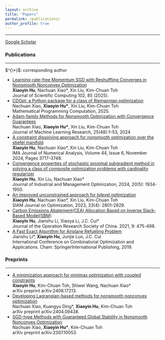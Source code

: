 ```yaml
---
layout: archive
title: "Papers"
permalink: /publications/
author_profile: true
---
```


<!---
{% if author.googlescholar %}
  You can also find my articles on <u><a href="{{author.googlescholar}}">my Google Scholar profile</a>.</u>
{% endif %}
-->
<!---
{% include base_path %}
-->
<!---
{% for post in site.publications reversed %}
  {% include archive-single.html %}
{% endfor %}
-->


- - -



[Google Scholar](https://scholar.google.com/citations?view_op=list_works&user=vw7ahnAAAAAJ)



### Publications

------

$^{\*}$: corresponding author
* [Learning-rate-free Momentum SGD with Reshuffling Converges in Nonsmooth Nonconvex Optimization](https://link.springer.com/article/10.1007/s10915-025-02798-0) <br><strong>Xiaoyin Hu</strong>, Nachuan Xiao*, Xin Liu, Kim-Chuan Toh <br>
  Journal of Scientific Computing 102, 85 (2025).  <br>
* [CDOpt: a Python package for a class of Riemannian optimization](https://link.springer.com/article/10.1007/s12532-025-00277-z) <br>
  Nachuan Xiao, <strong>Xiaoyin Hu*</strong>, Xin Liu, Kim-Chuan Toh <br>
  Mathematical Programming Computation, 2025. <br>
* [Adam-family Methods for Nonsmooth Optimization with Convergence Guarantees](https://arxiv.org/pdf/2305.03938) <br>
  Nachuan Xiao, <strong>Xiaoyin Hu*</strong>, Xin Liu, Kim-Chuan Toh <br>
  Journal of Machine Learning Research, 25(48):1–53, 2024 <br>
* [A constraint dissolving approach for nonsmooth optimization over the stiefel manifold](https://doi.org/10.1093/imanum/drad098) <br>
  <strong>Xiaoyin Hu</strong>, Nachuan Xiao*, Xin Liu, Kim-Chuan Toh <br>
  IMA Journal of Numerical Analysis, Volume 44, Issue 6, November 2024, Pages 3717–3748. <br>
* [Convergence properties of stochastic proximal subgradient method in solving a class of composite optimization problems with cardinality regularizer](https://www.aimsciences.org/article/doi/10.3934/jimo.2023149) <br>
  <strong>Xiaoyin Hu</strong>, Xin Liu, Nachuan Xiao* <br>
  Journal of Industrial and Management Optimization, 2024, 20(5): 1934-1950. <br>
* [An improved unconstrained approach for bilevel optimization](https://epubs.siam.org/doi/full/10.1137/22M1513034) <br>
  <strong>Xiaoyin Hu</strong>, Nachuan Xiao*, Xin Liu, Kim-Chuan Toh <br>
  SIAM Journal on Optimization, 2023, 33(4): 2801-2829. <br>
* [Carbon Emissions Abatement(CEA) Allocation Based on Inverse Slack-Based Model(SBM) ](https://link.springer.com/article/10.1007/s40305-020-00303-y) <br>
  <strong>Xiaoyin Hu</strong>, Jianshu Li, Xiaoya Li, J.C. Cui* <br>
  Journal of the Operation Research Society of China. 2021, 9: 475-498. <br>
* [A Fast Exact Algorithm for Airplane Refueling Problem](https://link.springer.com/chapter/10.1007/978-3-030-36412-0_25) <br>
  Jianshu Li*, <strong>Xiaoyin Hu</strong>, Junjie Luo, J.C. Cui <br>
  International Conference on Combinatorial Optimization and Applications. Cham: SpringerInternational Publishing, 2019. <br>

### Preprints

------
* [A minimization approach for minimax optimization with coupled constraints](https://arxiv.org/pdf/2408.17213) <br><strong>Xiaoyin Hu</strong>, Kim-Chuan Toh, Shiwei Wang, Nachuan Xiao* <br>
  arXiv preprint arXiv:2408.17213. <br>
* [Developing Lagrangian-based methods for nonsmooth nonconvex optimization](https://arxiv.org/pdf/2404.09438) <br>
  Nachuan Xiao, Kuangyu Ding*, <strong>Xiaoyin Hu</strong>, Kim-Chuan Toh <br>
  arXiv preprint arXiv:2404.09438. <br>
* [SGD-type Methods with Guaranteed Global Stability in Nonsmooth Nonconvex Optimization](https://arxiv.org/pdf/2307.10053) <br>
  Nachuan Xiao, <strong>Xiaoyin Hu*</strong>, Kim-Chuan Toh <br>
  arXiv preprint arXiv:2307.10053. <br>

